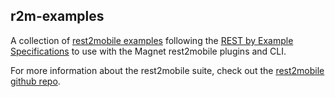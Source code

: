## r2m-examples

A collection of [rest2mobile examples](r2m-examples/tree/master/samples) following the [REST by Example Specifications](https://github.com/magnetsystems/rest2mobile/wiki/Rest-By-Example-Specifications) to use with the Magnet rest2mobile plugins and CLI. 

For more information about the rest2mobile suite, check out the [rest2mobile github repo](https://github.com/magnetsystems/rest2mobile).

[website]: http://developer.magnet.com
[techdoc]: https://github.com/magnetsystems/rest2mobile/wiki
[r2m-plugin-android]:https://github.com/magnetsystems/r2m-plugin-android/
[r2m-plugin-ios]:https://github.com/magnetsystems/r2m-plugin-ios/
[r2m-cli]:https://github.com/magnetsystems/r2m-cli/
[license]: http://www.apache.org/licenses/LICENSE-2.0
[r2m wiki]:https://github.com/magnetsystems/r2m-cli/wiki
